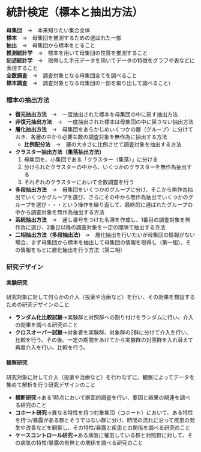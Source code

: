 # 統計検定（標本と抽出方法）
**母集団**　→　本来知りたい集合全体\
**標本**　→　母集団を推測するための選ばれた一部\
**抽出**　→　母集団から標本をとること\
**推測統計学**　→　標本を用いて母集団の性質を推測すること\
**記述統計学**　→　取得した手元データを用いてデータの特徴をグラフや表などに表現すること\
**全数調査**　→　調査対象となる母集団全てを調べること\
**標本調査**　→　調査対象となる母集団の一部を取り出して調べること\

### 標本の抽出方法
- **復元抽出方法**　→　一度抽出された標本を母集団の中に戻す抽出方法
- **非復元抽出方法**　→　一度抽出された標本は母集団の中に戻さない抽出方法
- **層化抽出方法**　→　母集団をあらかじめいくつかの層（グループ）に分けておき、各層の中から必要な数の調査対象を無作為に抽出する方法
  - **比例配分法**　→　層の大きさに比例させて調査対象を抽出する方法
- **クラスター抽出方法（集落抽出方法）**
  1. 母集団を、小集団である「クラスター（集落）」に分ける
  2. 分けられたクラスターの中から、いくつかのクラスターを無作為抽出する
  3. それぞれのクラスターにおいて全数調査を行う
- **多段抽出方法**　→　母集団をいくつかのグループに分け、そこから無作為抽出でいくつかグループを選び、さらにその中から無作為抽出でいくつかのグループを選び・・・という操作を繰り返して、最終的に選ばれたグループの中から調査対象を無作為抽出する方法
- **系統抽出方法**　→　通し番号をつけた名簿を作成し、1番目の調査対象を無作為に選び、2番目以降の調査対象を一定の間隔で抽出する方法
- **二相抽出方法（多段抽出法）** →　層化抽出を行いたいが母集団の情報がない場合、まず母集団から標本を抽出して母集団の情報を取得し（第一相）、その情報をもとに層化抽出を行う方法（第二相）

### 研究デザイン
#### 実験研究
研究対象に対して何らかの介入（投薬や治療など）を行い、その効果を検証するための研究デザインのこと
- **ランダム化比較試験**→実験群と対照群への割り付けをランダムに行い、介入の効果を調べる研究のこと
- **クロスオーバー試験**→対象者を実験群、対象群の2群に分けて介入を行い、比較を行う。その後、一定の期間をあけてから実験群の対照群を入れ替えて再度介入を行い、比較を行う。

#### 観察研究
研究対象に対して介入（投薬や治療など）を行わなずに、観察によってデータを集めて解析を行う研究デザインのこと
- **横断研究**→ある1時点において断面的調査を行い、要因と結果の関連を調べる研究のこと
- **コホート研究**→異なる特性を持つ対象集団（コホート）において、ある特性を持つ/暴露がある群とそうではない群に分け、時間の流れに沿って疾患の発生や改善などを観察し、その特性/暴露と疾患との関係を調べる研究のこと
- **ケースコントロール研究**→ある病気に罹患している群と対照群に対して、その病気の特性/暴露の有無との関係を調べる研究のこと